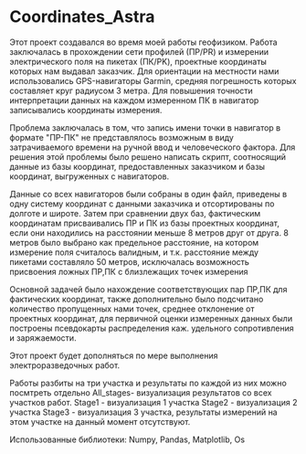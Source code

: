 # Coordinates_Astra
  Этот проект создавался во время моей работы геофизиком.
  Работа заключалась в прохождении сети профилей (ПР/PR) и измерении электрического поля на пикетах (ПК/PK), проектные координаты которых нам выдавал заказчик.
Для ориентации на местности нами использовались GPS-навигаторы Garmin, средняя погрешность которых составляет круг радиусом 3 метра.
Для повышения точности интерпретации данных на каждом измеренном ПК в навигатор записывались координаты измерения.

  Проблема заключалась в том, что запись имени точки в навигатор в формате "ПР-ПК" не представлялось возможным в виду затрачиваемого времени на ручной ввод и человеческого фактора.
Для решения этой проблемы было решено написать скрипт, соотносящий данные из базы координат, предоставленных заказчиком и базы координат, выгруженных с навигаторов.

  Данные со всех навигаторов были собраны в один файл, приведены в одну систему координат с данными заказчика и отсортированы по долготе и широте.
Затем при сравнении двух баз,  фактическим координатам  присваивались ПР и ПК из базы проектных координат, если они находились на расстоянии меньше 8 метров друг от друга.
8 метров было выбрано как предельное расстояние, на котором измерение поля считалось валидным, и т.к. расстояние между пикетами составляло 50 метров, исключалась возможность присвоения ложных ПР,ПК с близлежащих точек измерения

  Основной задачей было нахождение соответствующих пар ПР,ПК для фактических координат, также дополнительно было подсчитано количество пропущенных нами точек, среднее отклонение от 
проектных координат, для первичной оценки измеренных данных были построены псевдокарты распределения каж. удельного сопротивления и заряжаемости.

  Этот проект будет дополняться по мере выполнения электроразведочных работ.

Работы разбиты на три участка и результаты по каждой из них можно посмтреть отдельно
All_stages- визуализация результатов со всех участков работ.
Stage1 - визуализация 1 участка
Stage2 - визуализация 2 участка
Stage3 - визуализация 3 участка, результаты измерений на этом участке на данный момент отсутствуют.

Использованные библиотеки:
Numpy, Pandas, Matplotlib, Os

 
  
